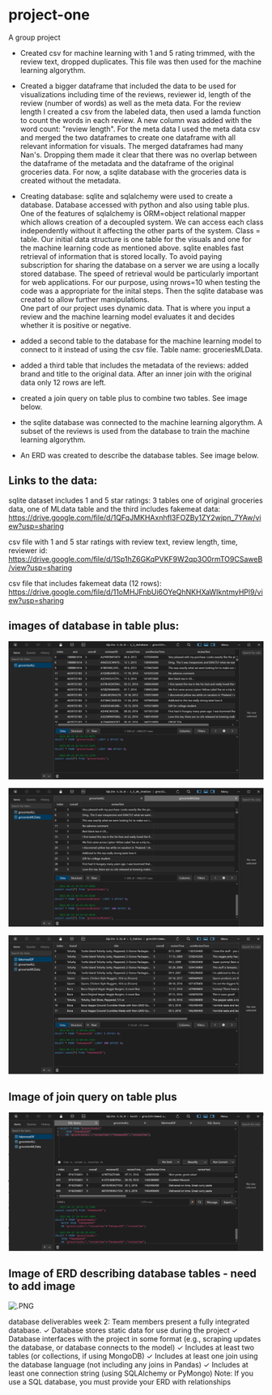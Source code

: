 # project-one
A group project

- Created csv for machine learning with 1 and 5 rating trimmed, with the review text, dropped duplicates. This file was then used for the machine learning algorythm. 

- Created a bigger dataframe that included the data to be used for visualizations including time of the reviews, reviewer id, length of the review (number of words) as well as the meta data. For the review length I created a csv from the labeled data, then used a lamda function to count the words in each review. A new column was added with the word count: "review length". For the meta data I used the meta data csv and merged the two dataframes to create one dataframe with all relevant information for visuals. 
The merged dataframes had many Nan's. Dropping them made it clear that there was no overlap between the dataframe of the metadata and the dataframe of the original groceries data. For now, a sqlite database with the groceries data is created without the metadata. 

- Creating database: sqlite and sqlalchemy were used to create a database. Database accessed with python and also using table plus. One of the features of sqlalchemy is ORM=object relational mapper which allows creation of a decoupled system. We can access each class independently without it affecting the other parts of the system. Class = table. Our initial data structure is one table for the visuals and one for the machine learning code as mentioned above. sqlite enables fast retrieval of information that is stored locally. To avoid paying subscription for sharing the database on a server we are using a locally stored database. The speed of retrieval would be particularly important for web applications. For our purpose, using nrows=10 when testing the code was a appropriate for the inital steps. Then the sqlite database was created to allow further manipulations.   
  One part of our project uses dynamic data. That is where you input a review and the machine learning model evaluates it and decides whether it is positive or negative. 

- added a second table to the database for the machine learning model to connect to it instead of using the csv file. Table name: groceriesMLData.

- added a third table that includes the metadata of the reviews: added brand and title to the original data. After an inner join with the original data only 12 rows are left. 

- created a join query on table plus to combine two tables. See image below. 

- the sqlite database was connected to the machine learning algorythm. A subset of the reviews is used from the database to train the machine learning algorythm. 

- An ERD was created to describe the database tables. See image below. 


## Links to the data:
sqlite dataset includes 1 and 5 star ratings: 3 tables one of original groceries data, one of MLdata table and the third includes fakemeat data:
https://drive.google.com/file/d/1QFqJMKHAxnhfl3FOZBy1ZY2wjpn_7YAw/view?usp=sharing

csv file with 1 and 5 star ratings with review text, review length, time, reviewer id:
https://drive.google.com/file/d/1Sp1hZ6GKqPVKF9W2qp3O0rmTO9CSaweB/view?usp=sharing

csv file that includes fakemeat data (12 rows):
https://drive.google.com/file/d/11oMHJFnbUi6OYeQhNKHXaWIkntmyHPl9/view?usp=sharing


## images of database in table plus:
![groceriesALL_table.PNG](Resources/groceriesALL_table.PNG)

![MLtable.PNG](Resources/MLtable.PNG)

![fakemeat_table.PNG](Resources/fakemeat_table.PNG)


## Image of join query on table plus

![join.PNG](Resources/join.PNG)

## Image of ERD describing database tables - need to add image

![.PNG](Resources/.PNG)


database deliverables week 2:
Team members present a fully integrated
database.
✓ Database stores static data for use
during the project ✓ Database interfaces with the project in
some format (e.g., scraping updates the
database, or database connects to the
model) ✓ Includes at least two tables (or
collections, if using MongoDB) ✓ Includes at least one join using the
database language (not including any
joins in Pandas) ✓ Includes at least one connection string
(using SQLAlchemy or PyMongo)
Note: If you use a SQL database, you
must provide your ERD with relationships



